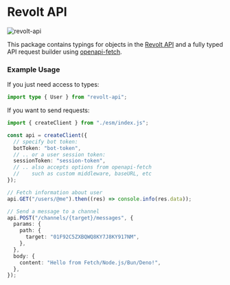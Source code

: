 # Revolt API

![revolt-api](https://img.shields.io/npm/v/revolt-api)

This package contains typings for objects in the [Revolt API](https://developers.revolt.chat/api/) and a fully typed API request builder using [openapi-fetch](https://openapi-ts.dev).

### Example Usage

If you just need access to types:

```typescript
import type { User } from "revolt-api";
```

If you want to send requests:

```typescript
import { createClient } from "./esm/index.js";

const api = createClient({
  // specify bot token:
  botToken: "bot-token",
  // .. or a user session token:
  sessionToken: "session-token",
  // .. also accepts options from openapi-fetch
  //    such as custom middleware, baseURL, etc
});

// Fetch information about user
api.GET("/users/@me").then((res) => console.info(res.data));

// Send a message to a channel
api.POST("/channels/{target}/messages", {
  params: {
    path: {
      target: "01F92C5ZXBQWQ8KY7J8KY917NM",
    },
  },
  body: {
    content: "Hello from Fetch/Node.js/Bun/Deno!",
  },
});
```
